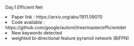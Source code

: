 Day.1 Efficient Net
<li>Paper link : https://arxiv.org/abs/1911.09070</li>
<li>Code available : https://github.com/google/automl/tree/master/efficientdet</li>
<li> New keywords detected</li>
    <li>weighted bi-directional feature pyramid network (BiFPN) </li>

